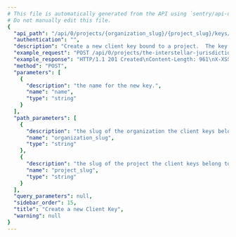 ```yaml
---
# This file is automatically generated from the API using `sentry/api-docs/generator.py.`
# Do not manually edit this file.
{
  "api_path": "/api/0/projects/{organization_slug}/{project_slug}/keys/", 
  "authentication": "", 
  "description": "Create a new client key bound to a project.  The key's secret and\npublic key are generated by the server.", 
  "example_request": "POST /api/0/projects/the-interstellar-jurisdiction/pump-station/keys/ HTTP/1.1\nHost: sentry.io\nAuthorization: Bearer <token>\nContent-Type: application/json\n\n{\n  \"name\": \"Fabulous Key\"\n}", 
  "example_response": "HTTP/1.1 201 Created\nContent-Length: 961\nX-XSS-Protection: 1; mode=block\nX-Content-Type-Options: nosniff\nContent-Language: en\nAccess-Control-Expose-Headers: X-Sentry-Error, Retry-After\nVary: Accept-Language, Cookie\nAccess-Control-Allow-Methods: GET, POST, HEAD, OPTIONS\nAllow: GET, POST, HEAD, OPTIONS\nAccess-Control-Allow-Origin: *\nAccess-Control-Allow-Headers: X-Sentry-Auth, X-Requested-With, Origin, Accept, Content-Type, Authentication, Authorization\nContent-Type: application/json\nX-Frame-Options: deny\n\n{\n  \"browserSdk\": {\n    \"choices\": [\n      [\n        \"latest\", \n        \"latest\"\n      ], \n      [\n        \"5.x\", \n        \"5.x\"\n      ], \n      [\n        \"4.x\", \n        \"4.x\"\n      ]\n    ]\n  }, \n  \"browserSdkVersion\": \"5.x\", \n  \"dateCreated\": \"2020-03-10T05:57:53.483553Z\", \n  \"dsn\": {\n    \"cdn\": \"https://sentry.io/js-sdk-loader/f67c301486e94417a19262202838a1db.min.js\", \n    \"csp\": \"https://sentry.io/api/2/csp-report/?sentry_key=f67c301486e94417a19262202838a1db\", \n    \"minidump\": \"https://sentry.io/api/2/minidump/?sentry_key=f67c301486e94417a19262202838a1db\", \n    \"public\": \"https://f67c301486e94417a19262202838a1db@sentry.io/2\", \n    \"secret\": \"https://f67c301486e94417a19262202838a1db:90fd69d1f4ab4a10baa69629399847a1@sentry.io/2\", \n    \"security\": \"https://sentry.io/api/2/security/?sentry_key=f67c301486e94417a19262202838a1db\", \n    \"unreal\": \"https://sentry.io/api/2/unreal/f67c301486e94417a19262202838a1db/\"\n  }, \n  \"id\": \"f67c301486e94417a19262202838a1db\", \n  \"isActive\": true, \n  \"label\": \"Fabulous Key\", \n  \"name\": \"Fabulous Key\", \n  \"projectId\": 2, \n  \"public\": \"f67c301486e94417a19262202838a1db\", \n  \"rateLimit\": null, \n  \"secret\": \"90fd69d1f4ab4a10baa69629399847a1\"\n}", 
  "method": "POST", 
  "parameters": [
    {
      "description": "the name for the new key.", 
      "name": "name", 
      "type": "string"
    }
  ], 
  "path_parameters": [
    {
      "description": "the slug of the organization the client keys belong to.", 
      "name": "organization_slug", 
      "type": "string"
    }, 
    {
      "description": "the slug of the project the client keys belong to.", 
      "name": "project_slug", 
      "type": "string"
    }
  ], 
  "query_parameters": null, 
  "sidebar_order": 15, 
  "title": "Create a new Client Key", 
  "warning": null
}
---
```

